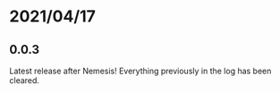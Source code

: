 # 2021/04/17

## 0.0.3

Latest release after Nemesis! Everything previously in the log has been cleared.